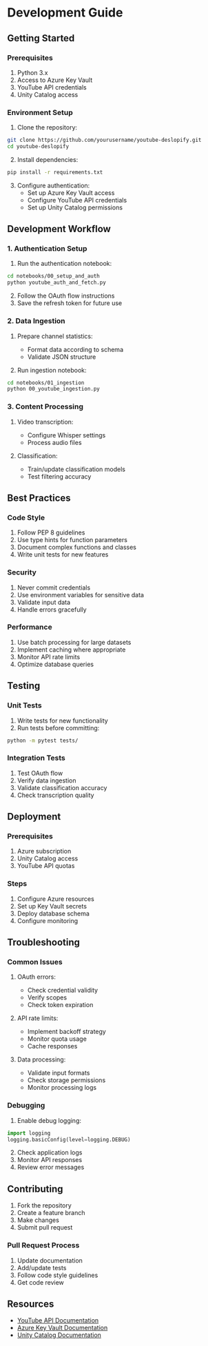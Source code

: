 # Development Guide

## Getting Started

### Prerequisites

1. Python 3.x
2. Access to Azure Key Vault
3. YouTube API credentials
4. Unity Catalog access

### Environment Setup

1. Clone the repository:
```bash
git clone https://github.com/yourusername/youtube-deslopify.git
cd youtube-deslopify
```

2. Install dependencies:
```bash
pip install -r requirements.txt
```

3. Configure authentication:
   - Set up Azure Key Vault access
   - Configure YouTube API credentials
   - Set up Unity Catalog permissions

## Development Workflow

### 1. Authentication Setup

1. Run the authentication notebook:
```bash
cd notebooks/00_setup_and_auth
python youtube_auth_and_fetch.py
```

2. Follow the OAuth flow instructions
3. Save the refresh token for future use

### 2. Data Ingestion

1. Prepare channel statistics:
   - Format data according to schema
   - Validate JSON structure

2. Run ingestion notebook:
```bash
cd notebooks/01_ingestion
python 00_youtube_ingestion.py
```

### 3. Content Processing

1. Video transcription:
   - Configure Whisper settings
   - Process audio files

2. Classification:
   - Train/update classification models
   - Test filtering accuracy

## Best Practices

### Code Style

1. Follow PEP 8 guidelines
2. Use type hints for function parameters
3. Document complex functions and classes
4. Write unit tests for new features

### Security

1. Never commit credentials
2. Use environment variables for sensitive data
3. Validate input data
4. Handle errors gracefully

### Performance

1. Use batch processing for large datasets
2. Implement caching where appropriate
3. Monitor API rate limits
4. Optimize database queries

## Testing

### Unit Tests

1. Write tests for new functionality
2. Run tests before committing:
```bash
python -m pytest tests/
```

### Integration Tests

1. Test OAuth flow
2. Verify data ingestion
3. Validate classification accuracy
4. Check transcription quality

## Deployment

### Prerequisites

1. Azure subscription
2. Unity Catalog access
3. YouTube API quotas

### Steps

1. Configure Azure resources
2. Set up Key Vault secrets
3. Deploy database schema
4. Configure monitoring

## Troubleshooting

### Common Issues

1. OAuth errors:
   - Check credential validity
   - Verify scopes
   - Check token expiration

2. API rate limits:
   - Implement backoff strategy
   - Monitor quota usage
   - Cache responses

3. Data processing:
   - Validate input formats
   - Check storage permissions
   - Monitor processing logs

### Debugging

1. Enable debug logging:
```python
import logging
logging.basicConfig(level=logging.DEBUG)
```

2. Check application logs
3. Monitor API responses
4. Review error messages

## Contributing

1. Fork the repository
2. Create a feature branch
3. Make changes
4. Submit pull request

### Pull Request Process

1. Update documentation
2. Add/update tests
3. Follow code style guidelines
4. Get code review

## Resources

- [YouTube API Documentation](https://developers.google.com/youtube/v3)
- [Azure Key Vault Documentation](https://docs.microsoft.com/en-us/azure/key-vault/)
- [Unity Catalog Documentation](https://docs.databricks.com/data-governance/unity-catalog/)